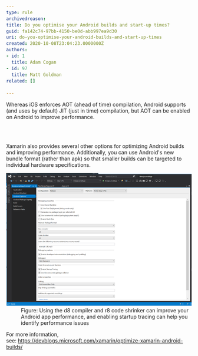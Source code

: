 ```yaml
---
type: rule
archivedreason: 
title: Do you optimise your Android builds and start-up times?
guid: fa142c74-97bb-4150-be0d-abb997ea9d30
uri: do-you-optimise-your-android-builds-and-start-up-times
created: 2020-10-08T23:04:23.0000000Z
authors:
- id: 1
  title: Adam Cogan
- id: 97
  title: Matt Goldman
related: []

---
```



<p class="ssw15-rteElement-P">​Whereas iOS enforces AOT (ahead of time) compilation, Android supports (and uses by default) JIT (just in time) compilation, but AOT can be enabled on Android to improve performance.​​​</p>
<br><excerpt class='endintro'></excerpt><br>
<p class="ssw15-rteElement-P">Xamarin also provides several other options for optimizing Android builds and improving performance. Additionally, you can use Android's new bundle format (rather than apk) so that smaller builds can be targeted to individual hardware specifications.​<br></p><dl class="image"><dt><img src="android-startup.png" alt="android-startup.png" style="width:750px;" /></dt><dd>Figure: Using the d8 compiler and r8 code shrinker can improve your Android app performance, and enabling startup tracing can help you identify performance issues</dd></dl>

<p>For more information, see: <a href="https://devblogs.microsoft.com/xamarin/optimize-xamarin-android-builds/">https://devblogs.microsoft.com/xamarin/optimize-xamarin-android-builds/</a><br></p>


